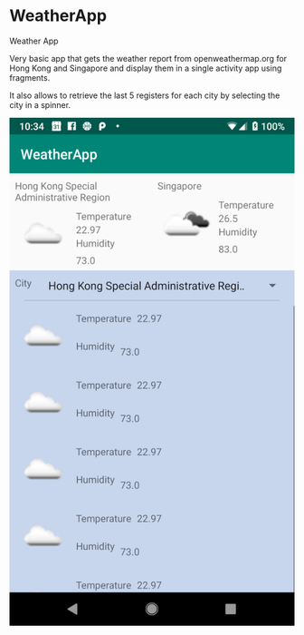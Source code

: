 # WeatherApp
Weather App

Very basic app that gets the weather report from openweathermap.org for Hong Kong and Singapore and display
them in a single activity app using fragments.

It also allows to retrieve the last 5 registers for each city by selecting the city in a spinner.

![alt text](https://raw.githubusercontent.com/J-Pabon/WeatherApp/master/assets/WeatherApp_screenshot.png)

